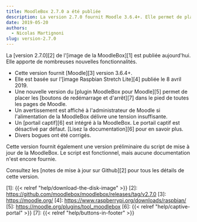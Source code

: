 ```yaml
---
title: MoodleBox 2.7.0 a été publiée
description: La version 2.7.0 fournit Moodle 3.6.4+. Elle permet de placer les boutons de redémarrage et d'arrêt dans toutes les pages de Moodle.
date: 2019-05-20
authors:
  - Nicolas Martignoni
slug: version-2.7.0
---
```


La [version 2.7.0][2] de l'[image  de la MoodleBox][1] est publiée aujourd'hui. Elle apporte de nombreuses nouvelles fonctionnalités.

  - Cette version fournit [Moodle][3] version 3.6.4+.
  - Elle est basée sur l'[image Raspbian Stretch Lite][4] publiée le 8 avril 2019.
  - Une nouvelle version du [plugin MoodleBox pour Moodle][5] permet de placer les [boutons de redémarrage et d'arrêt][7] dans le pied de toutes les pages de Moodle.
  - Un avertissement est affiché à l'administrateur de Moodle si l'alimentation de la MoodleBox délivre une tension insuffisante.
  - Un [portail captif][6] est intégré à la MoodleBox. Le portail captif est désactivé par défaut. [Lisez la documentation][6] pour en savoir plus.
  - Divers bogues ont été corrigés.

Cette version fournit également une version préliminaire du script de mise à jour de la MoodleBox. Le script est fonctionnel, mais aucune documentation n'est encore fournie.

Consultez les [notes de mise à jour sur Github][2] pour tous les détails de cette version.

 [1]: {{< relref "help/download-the-disk-image" >}}
 [2]: https://github.com/moodlebox/moodlebox/releases/tag/v2.7.0
 [3]: https://moodle.org/
 [4]: https://www.raspberrypi.org/downloads/raspbian/
 [5]: https://moodle.org/plugins/tool_moodlebox
 [6]: {{< relref "help/captive-portal" >}}
 [7]: {{< relref "help/buttons-in-footer" >}}

